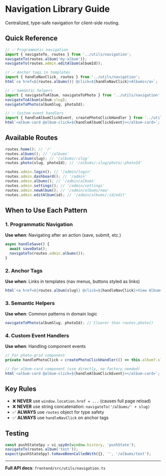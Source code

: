 # Navigation Library Guide

Centralized, type-safe navigation for client-side routing.

## Quick Reference

```typescript
// ✅ Programmatic navigation
import { navigateTo, routes } from '../utils/navigation';
navigateTo(routes.album('my-album'));
navigateTo(routes.admin.editAlbum(albumId));

// ✅ Anchor tags in templates
import { handleNavClick, routes } from '../utils/navigation';
html`<a href=${routes.albums()} @click=${handleNavClick}>Albums</a>`;

// ✅ Semantic helpers
import { navigateToAlbum, navigateToPhoto } from '../utils/navigation';
navigateToAlbum(album.slug);
navigateToPhoto(albumSlug, photoId);

// ✅ Custom event handlers
import { handleAlbumClickEvent, createPhotoClickHandler } from '../utils/navigation';
html`<album-card @album-click=${handleAlbumClickEvent}></album-card>`;
```

## Available Routes

```typescript
routes.home(); // '/'
routes.albums(); // '/albums'
routes.album(slug); // '/albums/:slug'
routes.photo(slug, photoId); // '/albums/:slug/photo/:photoId'

routes.admin.login(); // '/admin/login'
routes.admin.dashboard(); // '/admin'
routes.admin.albums(); // '/admin/albums'
routes.admin.settings(); // '/admin/settings'
routes.admin.newAlbum(); // '/admin/albums/new'
routes.admin.editAlbum(id); // '/admin/albums/:id/edit'
```

## When to Use Each Pattern

### 1. Programmatic Navigation

**Use when**: Navigating after an action (save, submit, etc.)

```typescript
async handleSave() {
  await saveData();
  navigateTo(routes.admin.albums());
}
```

### 2. Anchor Tags

**Use when**: Links in templates (nav menus, buttons styled as links)

```typescript
html`<a href=${routes.album(slug)} @click=${handleNavClick}>View Album</a>`;
```

### 3. Semantic Helpers

**Use when**: Common patterns in domain logic

```typescript
navigateToPhoto(albumSlug, photoId); // Clearer than routes.photo()
```

### 4. Custom Event Handlers

**Use when**: Handling component events

```typescript
// For photo-grid component
private handlePhotoClick = createPhotoClickHandler(() => this.album?.slug);

// For album-card component (use directly, no factory needed)
html`<album-card @album-click=${handleAlbumClickEvent}></album-card>`;
```

## Key Rules

- ❌ **NEVER** use `window.location.href = ...` (causes full page reload)
- ❌ **NEVER** use string concatenation: `navigateTo('/albums/' + slug)`
- ✅ **ALWAYS** use `routes` object for type safety
- ✅ **ALWAYS** use `handleNavClick` on anchor tags

## Testing

```typescript
const pushStateSpy = vi.spyOn(window.history, 'pushState');
navigateTo(routes.album('test'));
expect(pushStateSpy).toHaveBeenCalledWith({}, '', '/albums/test');
```

---

**Full API docs**: `frontend/src/utils/navigation.ts`
